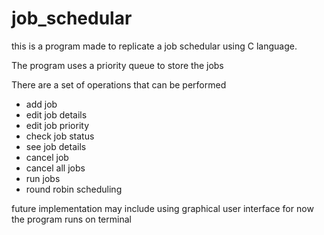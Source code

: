 # job_schedular

this is a program made to replicate a job schedular using C language.

The program uses a priority queue to store the jobs

There are a set of operations that can be performed
- add job
- edit job details
- edit job priority
- check job status
- see job details
- cancel job
- cancel all jobs
- run jobs
- round robin scheduling
 
future implementation may include using graphical user interface for now the program runs on terminal
